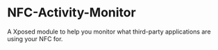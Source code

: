 # NFC-Activity-Monitor
A Xposed module to help you monitor what third-party applications are using your NFC for.
